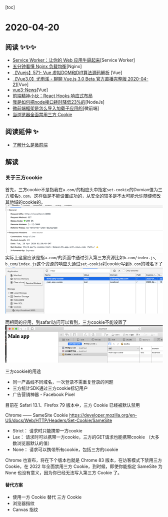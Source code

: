 
[toc]

# 2020-04-20

## 阅读 ✨✨✨

* [Service Worker：让你的 Web 应用牛逼起来](https://www.ershicimi.com/p/92c9d2d18eedce5e402757a3b58b4886)[Service Worker]
* [五分钟看懂 Nginx 负载均衡](https://www.ershicimi.com/p/cddbb3e748e6b68778198ae556be3f41)[Nginx]
* [【Vuejs】571- Vue 虚拟DOM和Diff算法源码解析](https://www.ershicimi.com/p/daa7ebfee5fd987dab069f9173f9f11e) [Vue]
* [【Vue3.0】尤雨溪 - 聊聊 Vue.js 3.0 Beta 官方直播完整版 2020-04-21](https://www.bilibili.com/video/BV1Tg4y1z7FH)[Vue]
* [vue3-News](https://github.com/vue3/vue3-News)[Vue]
* [前端精神小伙：React Hooks 响应式布局](https://www.ershicimi.com/p/a3c3f8cd73b08322d840b917c65eb397)
* [我是如何把node接口耗时降低23%的](https://www.ershicimi.com/p/fc2cb10594d5d1cd2073d1f383cfb232)[NodeJs]
* [微前端框架是怎么导入加载子应用的](https://www.ershicimi.com/p/2f6072feaecd1f9d00fabadb870cf316)[微前端]
* [当浏览器全面禁用三方 Cookie](https://juejin.im/post/5e97124df265da47b27d97ff)

## 阅读延伸 ✨

* [了解什么是微前端](https://mp.weixin.qq.com/s?__biz=MzAxODE2MjM1MA==&mid=2651557556&idx=1&sn=49ba9f2685b968ed02b779b503480d3d&chksm=80255975b752d0639d27ebb4e4c421bdd7f041288f4da6fd74fc45ea26671b979317ddcd8f57&scene=21#wechat_redirect)

## 解读

### 关于三方cookie

首先，三方cookie不是指我在`a.com/`的相应头中指定`set-cookie`的Domian值为三方域名`b.com`，这样做是不能设置成功的，从安全的较多是不太可能允许随便修改其他域的cookie的。
![set-third-party-cookie.png](../img/set-third-party-cookie.png)
实际上这里应该是指`a.com/`的页面中通过引入第三方资源比如`b.com/index.js`, `b.com/index.js`这个资源的响应头通过`set-cookie`将cookie写到`b.com`的域名下了
![set-third-party-cookie2.png](../img/set-third-party-cookie2.png)

而相同的应用，到safari访问可以看到，三方cookie不能设置了
![set-third-party-cookie-safari](../img/set-third-party-cookie-safari.png)

三方cookie的用途
* 同一产品线不同域名，一次登录不需重复登录的问题 
* 三方统计SDK通过三方cookie标记用户
* 广告营销神器 - Facebook Pixel

目前在 Safari 13.1、Firefox 79 版本中，三方 Cookie 已经被默认禁用

Chrome —— SameSite Cookie
https://developer.mozilla.org/en-US/docs/Web/HTTP/Headers/Set-Cookie/SameSite

* Strict： 请求时只能携带一方cookie
* Lax： 请求时可以携带一方cookie，三方的GET请求也能携带cookie （大多数浏览器默认的值）
* None： 请求可以携带所有cookie，包括三方的cookie

Chrome 也宣布，将在下个版本也就是 Chrome 83 版本，在访客模式下禁用三方 Cookie，在 2022 年全面禁用三方 Cookie，到时候，即使你能指定 SameSite 为 None 也没有意义，因为你已经无法写入第三方 Cookie 了。

#### 替代方案

* 使用一方 Cookie 替代 三方 Cookie
* 浏览器指纹
* Canvas 指纹